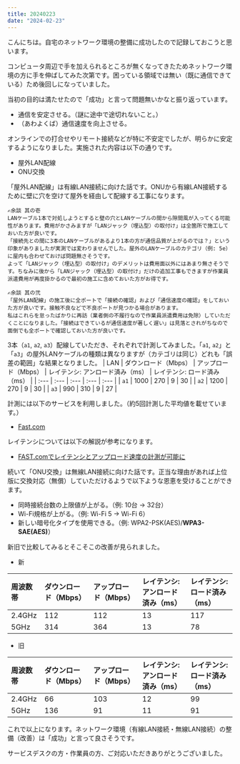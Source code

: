 ```yaml
---
title: 20240223
date: "2024-02-23"
---
```

こんにちは。自宅のネットワーク環境の整備に成功したので記録しておこうと思います。

コンピュータ周辺で手を加えられるところが無くなってきたためネットワーク環境の方に手を伸ばしてみた次第です。困っている領域では無い（既に通信できている）ため後回しになっていました。

当初の目的は満たせたので「成功」と言って問題無いかなと振り返っています。
- 通信を安定させる。（謎に途中で途切れないこと。）
- （あわよくば）通信速度を向上させる。

オンラインでの打合せやリモート接続などが特に不安定でしたが、明らかに安定するようになりました。実施された内容は以下の通りです。
- 屋外LAN配線
- ONU交換

「屋外LAN配線」は有線LAN接続に向けた話です。ONUから有線LAN接続するために壁に穴を空けて屋外を経由して配線する工事になります。
```
✍余談 其の壱
LANケーブル1本で対処しようとすると壁の穴とLANケーブルの間から隙間風が入ってくる可能性があります。費用がかさみますが「LANジャック（埋込型）の取付け」は全箇所で施工しておいた方が良いです。
「接続先との間に3本のLANケーブルがあるより1本の方が通信品質が上がるのでは？」という印象がありましたが実測では変わりませんでした。屋外のLANケーブルのカテゴリ（例: 5e）に屋内も合わせておけば問題無さそうです。
よって「LANジャック（埋込型）の取付け」のデメリットは費用面以外にはあまり無さそうです。ちなみに後から「LANジャック（埋込型）の取付け」だけの追加工事もできますが作業員派遣費用が再度掛かるので最初の施工に含めておいた方がお得です。
```
```
✍余談 其の弐
「屋外LAN配線」の施工後に全ポートで「接続の確認」および「通信速度の確認」をしておいた方が良いです。接触不良などで不良ポートが見つかる場合があります。
私はこれらを怠ったばかりに再訪（業者側の不履行なので作業員派遣費用は免除）していただくことになりました。「接続はできているが通信速度が著しく遅い」は見落とされがちなので面倒でも全ポートで確認しておいた方が良いです。
```

3本（`a1`, `a2`, `a3`）配線していただき、それぞれで計測してみました。「`a1`, `a2`」と「`a3`」の屋外LANケーブルの種類は異なりますが（カテゴリは同じ）どれも「誤差の範囲」な結果となりました。
| LAN | ダウンロード（Mbps） | アップロード（Mbps） | レイテンシ: アンロード済み（ms） | レイテンシ: ロード済み（ms） |
| :--- | :--- | :--- | :--- | :--- |
| `a1` | 1000 | 270 | 9 | 30 |
| `a2` | 1200 | 270 | 9 | 30 |
| `a3` | 990 | 310 | 9 | 27 |

計測には以下のサービスを利用しました。（約5回計測した平均値を載せています。）
- [Fast.com](https://fast.com/)

レイテンシについては以下の解説が参考になります。
- [FAST.comでレイテンシとアップロード速度の計測が可能に](https://about.netflix.com/ja/news/fast-com-now-measures-latency-and-upload-speed)

続いて「ONU交換」は無線LAN接続に向けた話です。正当な理由があれば上位版に交換対応（無償）していただけるようで以下ような恩恵を受けることができます。
- 同時接続台数の上限値が上がる。（例: 10台 → 32台）
- Wi-Fi規格が上がる。（例: Wi-Fi 5 → Wi-Fi 6）
- 新しい暗号化タイプを使用できる。（例: WPA2-PSK(AES)/**WPA3-SAE(AES)**）

新旧で比較してみるとそこそこの改善が見られました。
- 新

| 周波数帯 | ダウンロード（Mbps） | アップロード（Mbps） | レイテンシ: アンロード済み（ms） | レイテンシ: ロード済み（ms） |
| :--- | :--- | :--- | :--- | :--- |
| 2.4GHz | 112 | 112 | 13 | 117 |
| 5GHz | 314 | 364 | 13 | 78 |

- 旧

| 周波数帯 | ダウンロード（Mbps） | アップロード（Mbps） | レイテンシ: アンロード済み（ms） | レイテンシ: ロード済み（ms） |
| :--- | :--- | :--- | :--- | :--- |
| 2.4GHz | 66 | 103 | 12 | 99 |
| 5GHz | 136 | 91 | 11 | 91 |

これで以上になります。ネットワーク環境（有線LAN接続・無線LAN接続）の整備（改善）は「成功」と言って良さそうです。

サービスデスクの方・作業員の方、ご対応いただきありがとうございました。
